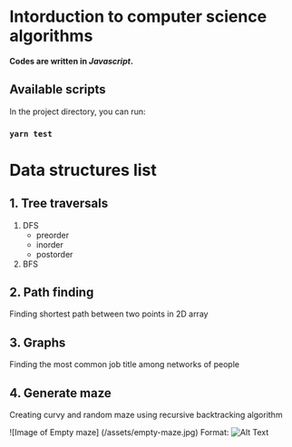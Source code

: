 # Intorduction to computer science algorithms
**Codes are written in _Javascript_.**

## Available scripts

In the project directory, you can run:

### `yarn test`

# Data structures list 

## 1. Tree traversals
1. DFS
   - preorder
   - inorder
   - postorder
2. BFS

## 2. Path finding
Finding shortest path between two points in 2D array

## 3. Graphs
Finding the most common job title among networks of people

## 4. Generate maze
Creating curvy and random maze using recursive backtracking algorithm

![Image of Empty maze] (/assets/empty-maze.jpg)
Format: ![Alt Text](url)